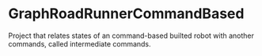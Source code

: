# GraphRoadRunnerCommandBased
Project that relates states of an command-based builted robot with another commands, called intermediate commands.
